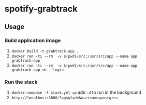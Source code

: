 # spotify-grabtrack

## Usage

### Build application image

1. `docker build -t grabtrack-app .`
1. `docker run -ti --rm  -v $(pwd)/src:/usr/src/app --name app grabtrack-app`
1. `docker run -ti --rm  -v $(pwd)/src:/usr/src/app --name app grabtrack-app sh --login`

### Run the stack

1. `docker-compose -f stack.yml up` add `-d` to run in the background
1. `http://localhost:8080/?pgsql=db&username=postgres`
